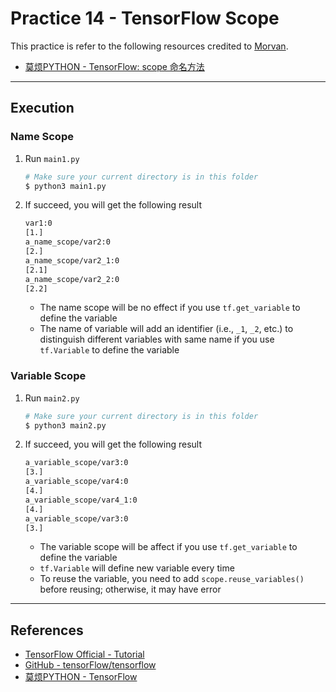# Practice 14 - TensorFlow Scope

This practice is refer to the following resources credited to [Morvan](https://github.com/MorvanZhou).
* [莫烦PYTHON - TensorFlow: scope 命名方法](https://morvanzhou.github.io/tutorials/machine-learning/tensorflow/5-12-scope/)

---
## Execution

### Name Scope

1. Run `main1.py`
    ```bash
    # Make sure your current directory is in this folder
    $ python3 main1.py
    ```
2. If succeed, you will get the following result
    ```bash
    var1:0
    [1.]
    a_name_scope/var2:0
    [2.]
    a_name_scope/var2_1:0
    [2.1]
    a_name_scope/var2_2:0
    [2.2]
    ```
    * The name scope will be no effect if you use `tf.get_variable` to define the variable
    * The name of variable will add an identifier (i.e., `_1`, `_2`, etc.) to distinguish different variables with same name if you use `tf.Variable` to define the variable

### Variable Scope

1. Run `main2.py`
    ```bash
    # Make sure your current directory is in this folder
    $ python3 main2.py
    ```
2. If succeed, you will get the following result
    ```bash
    a_variable_scope/var3:0
    [3.]
    a_variable_scope/var4:0
    [4.]
    a_variable_scope/var4_1:0
    [4.]
    a_variable_scope/var3:0
    [3.]
    ```
    * The variable scope will be affect if you use `tf.get_variable` to define the variable
    * `tf.Variable` will define new variable every time
    * To reuse the variable, you need to add `scope.reuse_variables()` before reusing; otherwise, it may have error

---
## References

* [TensorFlow Official - Tutorial](https://www.tensorflow.org/tutorials/)
* [GitHub - tensorFlow/tensorflow](https://github.com/tensorflow/tensorflow)
* [莫烦PYTHON - TensorFlow](https://morvanzhou.github.io/tutorials/machine-learning/tensorflow)